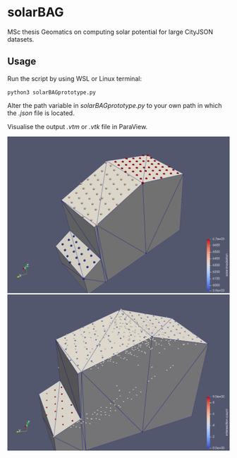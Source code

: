 # solarBAG
MSc thesis Geomatics on computing solar potential for large CityJSON datasets.

## Usage

Run the script by using WSL or Linux terminal:
```
python3 solarBAGprototype.py
```

Alter the path variable in *solarBAGprototype.py* to your own path in which the *.json* file is located.

Visualise the output *.vtm* or *.vtk* file in ParaView.

![alt text](https://github.com/robinjo78/solarBAG/blob/main/images/Screenshot_mesh_solar_grid.png?raw=true)
![alt text](https://github.com/robinjo78/solarBAG/blob/main/images/Screenshot_mesh_grid_intersections.png?raw=true)
